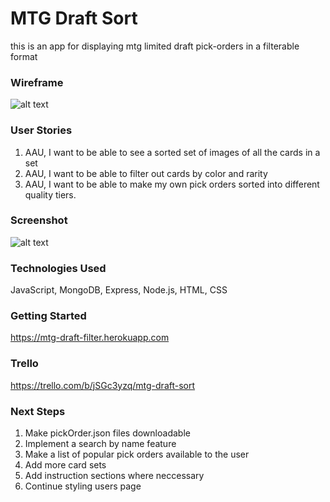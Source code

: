 # MTG Draft Sort

this is an app for displaying mtg limited draft pick-orders in a filterable format

### Wireframe

![alt text](https://i.imgur.com/UXWFHoh.png)

### User Stories

1. AAU, I want to be able to see a sorted set of images of all the cards in a set
2. AAU, I want to be able to filter out cards by color and rarity
3. AAU, I want to be able to make my own pick orders sorted into different quality tiers.

### Screenshot

![alt text](https://i.imgur.com/gJSKy6Y.jpg)

### Technologies Used

JavaScript, MongoDB, Express, Node.js, HTML, CSS

### Getting Started

https://mtg-draft-filter.herokuapp.com

### Trello

https://trello.com/b/jSGc3yzq/mtg-draft-sort

### Next Steps

1. Make pickOrder.json files downloadable
2. Implement a search by name feature
3. Make a list of popular pick orders available to the user
4. Add more card sets
5. Add instruction sections where neccessary
6. Continue styling users page